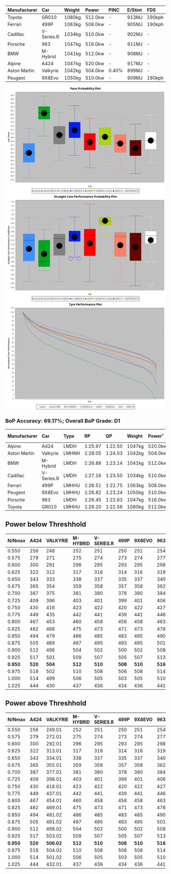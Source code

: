 | Manufacturer | Car        | Weight | Power   | PINC    | E/Stint | FDS     |
|:-|:-|:-|:-|:-|:-|:-|
| Toyota       | GR010      | 1080kg | 512.0kw |    -    | 913MJ   | 190kph  |
| Ferrari      | 499P       | 1063kg | 508.0kw |    -    | 905MJ   | 190kph  |
| Cadillac     | V-Series.R | 1034kg | 510.0kw |    -    | 902MJ   |    -    |
| Porsche      | 963        | 1047kg | 516.0kw |    -    | 911MJ   |    -    |
| BMW          | M-Hybrid   | 1041kg | 512.0kw |    -    | 908MJ   |    -    |
| Alpine       | A424       | 1047kg | 520.0kw |    -    | 917MJ   |    -    |
| Aston Martin | Valkyrie   | 1042kg | 504.0kw | 0.40%   | 899MJ   |    -    |
| Peugeot      | 9X8Evo     | 1050kg | 510.0kw |    -    | 909MJ   | 190kph  |

![PACECHART](./IMG/CUSTOM.png)
![STRAIGHTLINEPERFORMANCECHART](./IMG/CUSTOM_sp.png)
![TYREPERFORMANCECHART](./IMG/CUSTOM_tw.png)

### BoP Accuracy: 69.17%; Overall BoP Grade: D1
| Manufacturer | Car        | Type  | RP      | QP      | Weight | Power¹  | Threshhold | PINC    | Power²   | E/Stint | AVG Vmax  | FDS     | RDLC | L/Stint | BOP-Grade | Model Accuracy | Model Points | Match% | SimDiff |
|:-|:-|:-|:-|:-|:-|:-|:-|:-|:-|:-|:-|:-|:-|:-|:-|:-|:-|:-|:-|
| Alpine       | A424       | LMDH  | 1:25.97 | 1:22.50 | 1047kg | 520.0kw | 210.0kph   |    -    | 520.00kw |  917MJ  | 270.92kph |    -    | 1.03 | 43      | -E2       | 96.10%         | 2390         | 53.97% | +0.39   |
| Aston Martin | Valkyrie   | LMHNH | 1:28.05 | 1:24.03 | 1042kg | 504.0kw | 250.0kph   | 0.40%   | 506.00kw |  899MJ  | 268.04kph |    -    | 1.03 | 43      | +Ω1       | 100.00%        | 466          | 2.94%  | #       |
| BMW          | M-Hybrid   | LMDH  | 1:26.88 | 1:23.14 | 1041kg | 512.0kw | 210.0kph   |    -    | 512.00kw |  908MJ  | 271.48kph |    -    | 1.03 | 43      | ~A1       | 100.00%        | 3339         | 97.04% | +0.31   |
| Cadillac     | V-Series.R | LMDH  | 1:27.16 | 1:23.50 | 1034kg | 510.0kw | 210.0kph   |    -    | 510.00kw |  902MJ  | 273.32kph |    -    | 1.04 | 43      | +C2       | 99.56%         | 5841         | 73.91% | +0.17   |
| Ferrari      | 499P       | LMHHU | 1:26.51 | 1:22.75 | 1063kg | 508.0kw | 210.0kph   |    -    | 508.00kw |  905MJ  | 270.94kph | 190kph  | 1.04 | 43      | -B1       | 99.57%         | 7417         | 86.97% | +0.26   |
| Peugeot      | 9X8Evo     | LMHHU | 1:26.82 | 1:23.24 | 1050kg | 510.0kw | 210.0kph   |    -    | 510.00kw |  909MJ  | 278.73kph | 190kph  | 1.01 | 43      | +B1       | 100.00%        | 1891         | 86.45% | +0.40   |
| Porsche      | 963        | LMDH  | 1:26.45 | 1:22.63 | 1047kg | 516.0kw | 210.0kph   |    -    | 516.00kw |  911MJ  | 271.79kph |    -    | 1.02 | 43      | -B2       | 98.39%         | 16118        | 84.23% | -0.16   |
| Toyota       | GR010      | LMHHU | 1:26.20 | 1:22.56 | 1080kg | 512.0kw | 210.0kph   |    -    | 512.00kw |  913MJ  | 269.24kph | 190kph  | 1.03 | 43      | -D1       | 99.90%         | 5196         | 67.83% | +0.31   |

## Power below Threshhold
| N/Nmax    | A424    | VALKYRIE | M-HYBRID | V-SERIES.R | 499P    | 9X8EVO  | 963     | GR010   |
|:-|:-|:-|:-|:-|:-|:-|:-|:-|
|  0.550    |  256    |  248     |  252     |  251       |  250    |  251    |  254    |  252    |
|  0.575    |  279    |  271     |  275     |  274       |  273    |  274    |  277    |  275    |
|  0.600    |  300    |  291     |  296     |  295       |  293    |  295    |  298    |  296    |
|  0.625    |  322    |  312     |  317     |  316       |  314    |  316    |  319    |  317    |
|  0.650    |  343    |  333     |  338     |  337       |  335    |  337    |  340    |  338    |
|  0.675    |  365    |  354     |  359     |  358       |  357    |  358    |  362    |  359    |
|  0.700    |  387    |  375     |  381     |  380       |  378    |  380    |  384    |  381    |
|  0.725    |  409    |  396     |  403     |  401       |  399    |  401    |  406    |  403    |
|  0.750    |  430    |  416     |  423     |  422       |  420    |  422    |  427    |  423    |
|  0.775    |  449    |  435     |  442     |  441       |  439    |  441    |  446    |  442    |
|  0.800    |  467    |  453     |  460     |  458       |  456    |  458    |  463    |  460    |
|  0.825    |  482    |  468     |  475     |  473       |  471    |  473    |  478    |  475    |
|  0.850    |  494    |  479     |  486     |  485       |  483    |  485    |  490    |  486    |
|  0.875    |  505    |  489     |  497     |  495       |  493    |  495    |  501    |  497    |
|  0.900    |  512    |  496     |  504     |  502       |  500    |  502    |  508    |  504    |
|  0.925    |  517    |  501     |  509     |  507       |  505    |  507    |  513    |  509    |
| **0.950** | **520** | **504**  | **512**  | **510**    | **508** | **510** | **516** | **512** |
|  0.975    |  518    |  502     |  510     |  508       |  506    |  508    |  514    |  510    |
|  1.000    |  514    |  499     |  506     |  505       |  503    |  505    |  510    |  506    |
|  1.025    |  444    |  430     |  437     |  436       |  434    |  436    |  441    |  437    |

## Power above Threshhold
| N/Nmax    | A424    | VALKYRIE   | M-HYBRID | V-SERIES.R | 499P    | 9X8EVO  | 963     | GR010   |
|:-|:-|:-|:-|:-|:-|:-|:-|:-|
|  0.550    |  256    |  249.01    |  252     |  251       |  250    |  251    |  254    |  252    |
|  0.575    |  279    |  272.01    |  275     |  274       |  273    |  274    |  277    |  275    |
|  0.600    |  300    |  292.01    |  296     |  295       |  293    |  295    |  298    |  296    |
|  0.625    |  322    |  313.01    |  317     |  316       |  314    |  316    |  319    |  317    |
|  0.650    |  343    |  334.01    |  338     |  337       |  335    |  337    |  340    |  338    |
|  0.675    |  365    |  355.01    |  359     |  358       |  357    |  358    |  362    |  359    |
|  0.700    |  387    |  377.01    |  381     |  380       |  378    |  380    |  384    |  381    |
|  0.725    |  409    |  398.01    |  403     |  401       |  399    |  401    |  406    |  403    |
|  0.750    |  430    |  418.01    |  423     |  422       |  420    |  422    |  427    |  423    |
|  0.775    |  449    |  437.01    |  442     |  441       |  439    |  441    |  446    |  442    |
|  0.800    |  467    |  454.01    |  460     |  458       |  456    |  458    |  463    |  460    |
|  0.825    |  482    |  469.01    |  475     |  473       |  471    |  473    |  478    |  475    |
|  0.850    |  494    |  481.02    |  486     |  485       |  483    |  485    |  490    |  486    |
|  0.875    |  505    |  491.02    |  497     |  495       |  493    |  495    |  501    |  497    |
|  0.900    |  512    |  498.02    |  504     |  502       |  500    |  502    |  508    |  504    |
|  0.925    |  517    |  503.02    |  509     |  507       |  505    |  507    |  513    |  509    |
| **0.950** | **520** | **506.02** | **512**  | **510**    | **508** | **510** | **516** | **512** |
|  0.975    |  518    |  504.02    |  510     |  508       |  506    |  508    |  514    |  510    |
|  1.000    |  514    |  501.02    |  506     |  505       |  503    |  505    |  510    |  506    |
|  1.025    |  444    |  432.01    |  437     |  436       |  434    |  436    |  441    |  437    |
